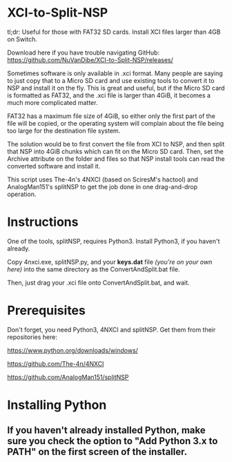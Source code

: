 # XCI-to-Split-NSP
tl;dr: Useful for those with FAT32 SD cards. Install XCI files larger than 4GB on Switch.

Download here if you have trouble navigating GitHub: https://github.com/NuVanDibe/XCI-to-Split-NSP/releases/

Sometimes software is only available in .xci format. Many people are saying to just copy that to a Micro SD card and use existing tools to convert it to NSP and install it on the fly. This is great and useful, but if the Micro SD card is formatted as FAT32, and the .xci file is larger than 4GiB, it becomes a much more complicated matter.

FAT32 has a maximum file size of 4GiB, so either only the first part of the file will be copied, or the operating system will complain about the file being too large for the destination file system.

The solution would be to first convert the file from XCI to NSP, and then split that NSP into 4GiB chunks which can fit on the Micro SD card. Then, set the Archive attribute on the folder and files so that NSP install tools can read the converted software and install it.

This script uses The-4n's 4NXCI (based on SciresM's hactool) and AnalogMan151's splitNSP to get the job done in one drag-and-drop operation.

# Instructions
One of the tools, splitNSP, requires Python3. Install Python3, if you haven't already.

Copy 4nxci.exe, splitNSP.py, and your **keys.dat** file *(you're on your own here)* into the same directory as the ConvertAndSplit.bat file.

Then, just drag your .xci file onto ConvertAndSplit.bat, and wait.

# Prerequisites
Don't forget, you need Python3, 4NXCI and splitNSP. Get them from their repositories here:

https://www.python.org/downloads/windows/

https://github.com/The-4n/4NXCI

https://github.com/AnalogMan151/splitNSP

# Installing Python

## If you haven't already installed Python, make sure you check the option to "Add Python 3.x to PATH" on the first screen of the installer.
